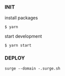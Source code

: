 ### INIT
install packages

`$ yarn`

start development

`$ yarn start`


### DEPLOY
`surge --domain -.surge.sh`
